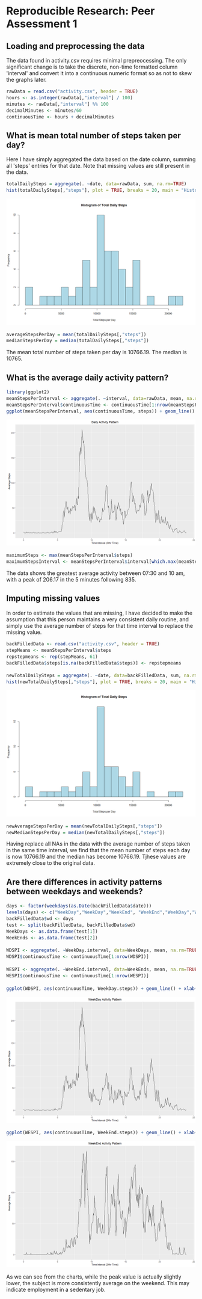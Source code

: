 # Reproducible Research: Peer Assessment 1


## Loading and preprocessing the data

The data found in activity.csv requires minimal prepreocessing. The only significant change is to take the discrete, non-time formatted column 'interval' and convert it into a continuous numeric format so as not to skew the graphs later.


```r
rawData = read.csv("activity.csv", header = TRUE)
hours <- as.integer(rawData[,"interval"] / 100)
minutes <- rawData[,"interval"] %% 100
decimalMinutes <- minutes/60
continuousTime <- hours + decimalMinutes
```

## What is mean total number of steps taken per day?

Here I have simply aggregated the data based on the date column, summing all 'steps' entries for that date. Note that missing values are still present in the data.


```r
totalDailySteps = aggregate(. ~date, data=rawData, sum, na.rm=TRUE)
hist(totalDailySteps[,"steps"], plot = TRUE, breaks = 20, main = "Histogram of Total Daily Steps", col = "lightblue", xlab = "Total Steps per Day")
```

![](Figs/unnamed-chunk-3-1.png)<!-- -->

```r
averageStepsPerDay = mean(totalDailySteps[,"steps"])
medianStepsPerDay = median(totalDailySteps[,"steps"])
```
The mean total number of steps taken per day is 10766.19. The median is 10765.

## What is the average daily activity pattern?

```r
library(ggplot2)
meanStepsPerInterval <- aggregate(. ~interval, data=rawData, mean, na.rm=TRUE)
meanStepsPerInterval$continuousTime <- continuousTime[1:nrow(meanStepsPerInterval)]
ggplot(meanStepsPerInterval, aes(continuousTime, steps)) + geom_line() + xlab("Time Interval (24hr Time)") + ylab("Average Steps") + ggtitle("Daily Activity Pattern")
```

![](Figs/unnamed-chunk-4-1.png)<!-- -->

```r
maximumSteps <- max(meanStepsPerInterval$steps)
maximumStepsInterval <- meanStepsPerInterval$interval[which.max(meanStepsPerInterval$steps)]
```

The data shows the greatest average activity between 07:30 and 10 am, with a peak of 206.17 in the 5 minutes following 835.

## Imputing missing values

In order to estimate the values that are missing, I have decided to make the assumption that this person maintains a very consistent daily routine, and simply use the average number of steps for that time interval to replace the missing value.


```r
backFilledData <- read.csv("activity.csv", header = TRUE)
stepMeans <- meanStepsPerInterval$steps
repstepmeans <- rep(stepMeans, 61)
backFilledData$steps[is.na(backFilledData$steps)] <- repstepmeans

newTotalDailySteps = aggregate(. ~date, data=backFilledData, sum, na.rm=TRUE)
hist(newTotalDailySteps[,"steps"], plot = TRUE, breaks = 20, main = "Histogram of Total Daily Steps", col = "lightblue", xlab = "Total Steps per Day")
```

![](Figs/unnamed-chunk-5-1.png)<!-- -->

```r
newAverageStepsPerDay = mean(newTotalDailySteps[,"steps"])
newMedianStepsPerDay = median(newTotalDailySteps[,"steps"])
```

Having replace all NAs in the data with the average number of steps taken in the same time interval, we find that the mean number of steps each day is now 10766.19 and the median has become 10766.19. Tjhese values are extremely close to the original data.

## Are there differences in activity patterns between weekdays and weekends?


```r
days <- factor(weekdays(as.Date(backFilledData$date)))
levels(days) <- c("WeekDay","WeekDay","WeekEnd", "WeekEnd","WeekDay","WeekDay","WeekDay")
backFilledData$wd <- days
test <- split(backFilledData, backFilledData$wd)
WeekDays <- as.data.frame(test[1])
WeekEnds <- as.data.frame(test[2])

WDSPI <- aggregate(. ~WeekDay.interval, data=WeekDays, mean, na.rm=TRUE)
WDSPI$continuousTime <- continuousTime[1:nrow(WDSPI)]

WESPI <- aggregate(. ~WeekEnd.interval, data=WeekEnds, mean, na.rm=TRUE)
WESPI$continuousTime <- continuousTime[1:nrow(WESPI)]

ggplot(WDSPI, aes(continuousTime, WeekDay.steps)) + geom_line() + xlab("Time Interval (24hr Time)") + ylab("Average Steps") + ggtitle("WeekDay Activity Pattern")
```

![](Figs/unnamed-chunk-6-1.png)<!-- -->

```r
ggplot(WESPI, aes(continuousTime, WeekEnd.steps)) + geom_line() + xlab("Time Interval (24hr Time)") + ylab("Average Steps") + ggtitle("WeekEnd Activity Pattern")
```

![](Figs/unnamed-chunk-6-2.png)<!-- -->

As we can see from the charts, while the peak value is actually slightly lower, the subject is more consistently average on the weekend. This may indicate employment in a sedentary job.
